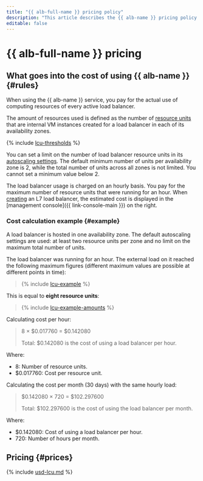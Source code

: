 ```yaml
---
title: "{{ alb-full-name }} pricing policy"
description: "This article describes the {{ alb-name }} pricing policy."
editable: false
---
```


# {{ alb-full-name }} pricing

## What goes into the cost of using {{ alb-name }} {#rules}

When using the {{ alb-name }} service, you pay for the actual use of computing resources of every active load balancer.

The amount of resources used is defined as the number of [resource units](concepts/application-load-balancer.md#lcu-scaling) that are internal VM instances created for a load balancer in each of its availability zones.

{% include [lcu-thresholds](../_includes/application-load-balancer/lcu-thresholds.md) %}

You can set a limit on the number of load balancer resource units in its [autoscaling settings](concepts/application-load-balancer.md#lcu-scaling-settings). The default minimum number of units per availability zone is 2, while the total number of units across all zones is not limited. You cannot set a minimum value below 2.

The load balancer usage is charged on an hourly basis. You pay for the maximum number of resource units that were running for an hour. When [creating](operations/application-load-balancer-create.md) an L7 load balancer, the estimated cost is displayed in the [management console]({{ link-console-main }}) on the right.

### Cost calculation example {#example}

A load balancer is hosted in one availability zone. The default autoscaling settings are used: at least two resource units per zone and no limit on the maximum total number of units.

The load balancer was running for an hour. The external load on it reached the following maximum figures (different maximum values are possible at different points in time):

> {% include [lcu-example](../_includes/application-load-balancer/lcu-example.md) %}

This is equal to **eight resource units**:

> {% include [lcu-example-amounts](../_includes/application-load-balancer/lcu-example-amounts.md) %}


Calculating cost per hour:
> 
> 
> 8 × $0.017760 = $0.142080
>
> Total: $0.142080 is the cost of using a load balancer per hour.

Where:
* 8: Number of resource units.
* $0.017760: Cost per resource unit.

Calculating the cost per month (30 days) with the same hourly load:
> 
> 
> $0.142080 × 720 = $102.297600
>
> Total: $102.297600 is the cost of using the load balancer per month.

Where:
* $0.142080: Cost of using a load balancer per hour.
* 720: Number of hours per month.



## Pricing {#prices}






{% include [usd-lcu.md](../_pricing/application-load-balancer/usd-lcu.md) %}



